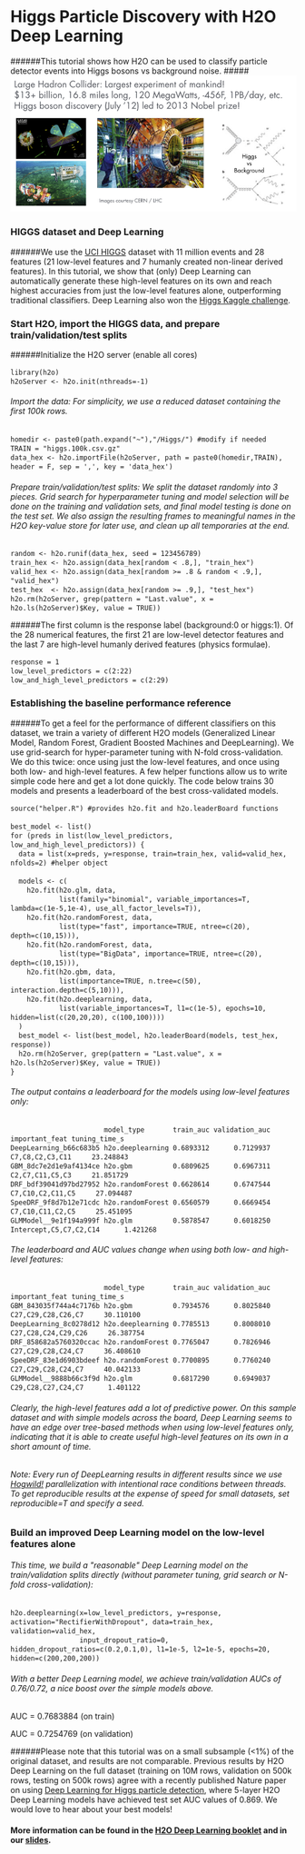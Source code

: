 # Higgs Particle Discovery with H2O Deep Learning

######This tutorial shows how H2O can be used to classify particle detector events into Higgs bosons vs background noise.
#####![](images/higgs.png)
### HIGGS dataset and Deep Learning
######We use the [UCI HIGGS](https://archive.ics.uci.edu/ml/datasets/HIGGS/) dataset with 11 million events and 28 features (21 low-level features and 7 humanly created non-linear derived features). In this tutorial, we show that (only) Deep Learning can automatically generate these high-level features on its own and reach highest accuracies from just the low-level features alone, outperforming traditional classifiers. Deep Learning also won the [Higgs Kaggle challenge](https://www.kaggle.com/c/higgs-boson/forums/t/10425/code-release).



### Start H2O, import the HIGGS data, and prepare train/validation/test splits

######Initialize the H2O server (enable all cores)

    library(h2o)
    h2oServer <- h2o.init(nthreads=-1)
 

###### Import the data: For simplicity, we use a reduced dataset containing the first 100k rows.

    homedir <- paste0(path.expand("~"),"/Higgs/") #modify if needed
    TRAIN = "higgs.100k.csv.gz"
    data_hex <- h2o.importFile(h2oServer, path = paste0(homedir,TRAIN), header = F, sep = ',', key = 'data_hex')

###### Prepare train/validation/test splits: We split the dataset randomly into 3 pieces. Grid search for hyperparameter tuning and model selection will be done on the training and validation sets, and final model testing is done on the test set. We also assign the resulting frames to meaningful names in the H2O key-value store for later use, and clean up all temporaries at the end.

    random <- h2o.runif(data_hex, seed = 123456789)
    train_hex <- h2o.assign(data_hex[random < .8,], "train_hex")
    valid_hex <- h2o.assign(data_hex[random >= .8 & random < .9,], "valid_hex")
    test_hex  <- h2o.assign(data_hex[random >= .9,], "test_hex")
    h2o.rm(h2oServer, grep(pattern = "Last.value", x = h2o.ls(h2oServer)$Key, value = TRUE))
 
######The first column is the response label (background:0 or higgs:1). Of the 28 numerical features, the first 21 are low-level detector features and the last 7 are high-level humanly derived features (physics formulae).
  
    response = 1
    low_level_predictors = c(2:22)
    low_and_high_level_predictors = c(2:29)

### Establishing the baseline performance reference
######To get a feel for the performance of different classifiers on this dataset, we train a variety of different H2O models (Generalized Linear Model, Random Forest, Gradient Boosted Machines and DeepLearning). We use grid-search for hyper-parameter tuning with N-fold cross-validation. We do this twice: once using just the low-level features, and once using both low- and high-level features. A few helper functions allow us to write simple code here and get a lot done quickly. The code below trains 30 models and presents a leaderboard of the best cross-validated models.

    source("helper.R") #provides h2o.fit and h2o.leaderBoard functions

    best_model <- list()
    for (preds in list(low_level_predictors, low_and_high_level_predictors)) {
      data = list(x=preds, y=response, train=train_hex, valid=valid_hex, nfolds=2) #helper object
      
      models <- c(
        h2o.fit(h2o.glm, data, 
                list(family="binomial", variable_importances=T, lambda=c(1e-5,1e-4), use_all_factor_levels=T)),
        h2o.fit(h2o.randomForest, data, 
                list(type="fast", importance=TRUE, ntree=c(20), depth=c(10,15))),
        h2o.fit(h2o.randomForest, data, 
                list(type="BigData", importance=TRUE, ntree=c(20), depth=c(10,15))),
        h2o.fit(h2o.gbm, data, 
                list(importance=TRUE, n.tree=c(50), interaction.depth=c(5,10))),
        h2o.fit(h2o.deeplearning, data, 
                list(variable_importances=T, l1=c(1e-5), epochs=10, hidden=list(c(20,20,20), c(100,100))))
      )
      best_model <- list(best_model, h2o.leaderBoard(models, test_hex, response))
      h2o.rm(h2oServer, grep(pattern = "Last.value", x = h2o.ls(h2oServer)$Key, value = TRUE))
    }
    
###### The output contains a leaderboard for the models using low-level features only:
    
                           model_type       train_auc validation_auc         important_feat tuning_time_s
    DeepLearning_b66c683b5 h2o.deeplearning 0.6893312      0.7129937        C7,C8,C2,C3,C11     23.248843
    GBM_8dc7e2d1e9af4134ce h2o.gbm          0.6809625      0.6967311        C2,C7,C11,C5,C3     21.851729
    DRF_bdf39041d97bd27952 h2o.randomForest 0.6628614      0.6747544       C7,C10,C2,C11,C5     27.094487
    SpeeDRF_9f8d7b12e71cdc h2o.randomForest 0.6560579      0.6669454       C7,C10,C11,C2,C5     25.451095
    GLMModel__9e1f194a999f h2o.glm          0.5878547      0.6018250 Intercept,C5,C7,C2,C14      1.421268

###### The leaderboard and AUC values change when using both low- and high-level features:
    
                           model_type       train_auc validation_auc      important_feat tuning_time_s
    GBM_843035f744a4c7176b h2o.gbm          0.7934576      0.8025840  C27,C29,C28,C26,C7     30.110100
    DeepLearning_8c0278d12 h2o.deeplearning 0.7785513      0.8008010 C27,C28,C24,C29,C26     26.387754
    DRF_858682a5760320ccac h2o.randomForest 0.7765047      0.7826946  C27,C29,C28,C24,C7     36.408610
    SpeeDRF_83e1d6903bdeef h2o.randomForest 0.7700895      0.7760240  C27,C29,C28,C24,C7     40.042133
    GLMModel__9888b66c3f9d h2o.glm          0.6817290      0.6949037  C29,C28,C27,C24,C7      1.401122

###### Clearly, the high-level features add a lot of predictive power. On this sample dataset and with simple models across the board, Deep Learning seems to have an edge over tree-based methods when using low-level features only, indicating that it is able to create useful high-level features on its own in a short amount of time.

###### *Note:* Every run of DeepLearning results in different results since we use [Hogwild!](http://www.eecs.berkeley.edu/~brecht/papers/hogwildTR.pdf) parallelization with intentional race conditions between threads.  To get reproducible results at the expense of speed for small datasets, set reproducible=T and specify a seed.

### Build an improved Deep Learning model on the low-level features alone
###### This time, we build a "reasonable" Deep Learning model on the train/validation splits directly (without parameter tuning, grid search or N-fold cross-validation):
    h2o.deeplearning(x=low_level_predictors, y=response, activation="RectifierWithDropout", data=train_hex, validation=valid_hex,
                     input_dropout_ratio=0, hidden_dropout_ratios=c(0.2,0.1,0), l1=1e-5, l2=1e-5, epochs=20, hidden=c(200,200,200))

###### With a better Deep Learning model, we achieve train/validation AUCs of 0.76/0.72, a nice boost over the simple models above.
AUC =  0.7683884 (on train) 

AUC =  0.7254769 (on validation)     
    
######Please note that this tutorial was on a small subsample (<1%) of the original dataset, and results are not comparable. Previous results by H2O Deep Learning on the full dataset (training on 10M rows, validation on 500k rows, testing on 500k rows) agree with a recently published Nature paper on using [Deep Learning for Higgs particle detection](http://www.slideshare.net/0xdata/how-to-win-data-science-competitions-with-deep-learning/33), where 5-layer H2O Deep Learning models have achieved test set AUC values of 0.869. We would love to hear about your best models!
#### More information can be found in the [H2O Deep Learning booklet](https://t.co/kWzyFMGJ2S) and in our [slides](http://www.slideshare.net/0xdata/presentations).